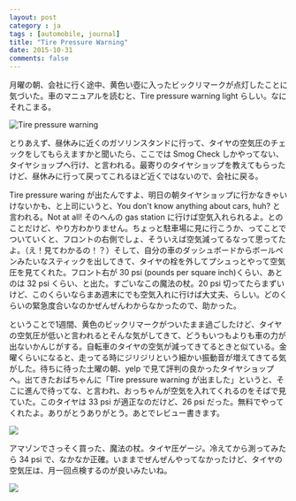 ```yaml
---
layout: post
category : ja
tags : [automobile, journal]
title: "Tire Pressure Warning"
date: 2015-10-31
comments: false
---
```


月曜の朝、会社に行く途中、黄色い壺に入ったビックリマークが点灯したことに気づいた。車のマニュアルを読むと、Tire pressure warning light らしい。なにそれこまる。

![Tire pressure warning](https://lh3.googleusercontent.com/WLE_xaWHaChUDzPC0YoTX7LVmSMARPvMLWAI4e2hdg2x=w1200-h800-p-no)

とりあえず、昼休みに近くのガソリンスタンドに行って、タイヤの空気圧のチェックをしてもらえますかと聞いたら、ここでは Smog Check しかやってない、タイヤショップへ行け、と言われる。最寄りのタイヤショップを教えてもらったけど、昼休みに行って戻ってこれるほど近くではないので、会社に戻る。

Tire pressure waring が出たんですよ、明日の朝タイヤショップに行かなきゃいけないかも、と上司にいうと、You don't know anything about cars, huh? と言われる。Not at all! そのへんの gas station に行けば空気入れられるよ。とのことだけど、やり方わかりません。ちょっと駐車場に見に行こうか、ってことでついていくと、フロントの右側でしょ、そういえば空気減ってるなって思ってたよ。（え！見てわかるの！？）そして、自分の車のダッシュボードからボールペンみたいなスティックを出してきて、タイヤの栓を外してプシュっとやって空気圧を見てくれた。フロント右が 30 psi (pounds per square inch)くらい、あとのは 32 psi くらい、と出た。すごいなこの魔法の杖。20 psi 切ってたらまずいけど、このくらいならまあ週末にでも空気入れに行けば大丈夫、らしい。どのくらいの緊急度合いなのかぜんぜんわからなかったので、助かった。

ということで1週間、黄色のビックリマークがついたまま過ごしたけど、タイヤの空気圧が低いと言われるとそんな気がしてきて、どうもいつもよりも車の力が出ないかんじがする。自転車のタイヤの空気が減ってきてるときと似ている。金曜くらいになると、走ってる時にジリジリという細かい振動音が増えてきてる気がした。待ちに待った土曜の朝、yelp で見て評判の良かったタイヤショップへ。出てきたおばちゃんに「Tire pressure warning が出ました」というと、そこに進んで待ってな、と言われ、おっちゃんが空気を入れてくれるのをそばで見ていた。このタイヤは 33 psi が適正なのだけど、26 psi だった。無料でやってくれたよ。ありがとうありがとう。あとでレビュー書きます。

![](https://lh3.googleusercontent.com/WjG6hUvF2QOu-K2CrBcnt9Y4NbQrXPtX-wct7uKiRyf2=w1200-h800-p-no)

アマゾンでさっそく買った、魔法の杖。タイヤ圧ゲージ。冷えてから測ってみたら 34 psi で、なかなか正確。いままでぜんぜんやってなかったけど、タイヤの空気圧は、月一回点検するのが良いみたいね。

![](https://lh3.googleusercontent.com/D1jlOXyyqdVl2wlBvfbyFMRm-3whpcFWHH4f11LPChYT=w1200-h800-p-no)